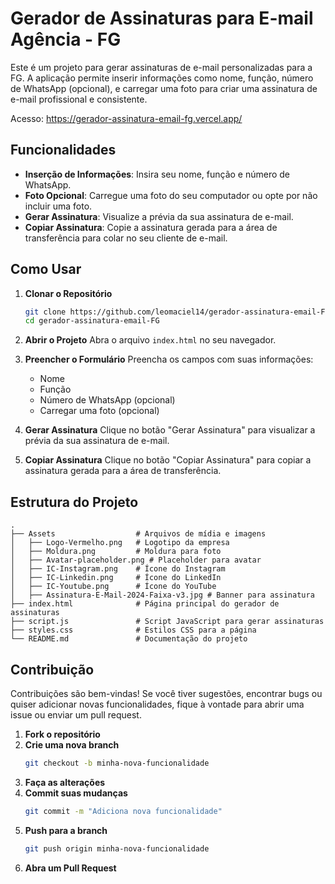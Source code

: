 # Gerador de Assinaturas para E-mail Agência - FG
Este é um projeto para gerar assinaturas de e-mail personalizadas para a FG. A aplicação permite inserir informações como nome, função, número de WhatsApp (opcional), e carregar uma foto para criar uma assinatura de e-mail profissional e consistente.

Acesso:
https://gerador-assinatura-email-fg.vercel.app/

## Funcionalidades

- **Inserção de Informações**: Insira seu nome, função e número de WhatsApp.
- **Foto Opcional**: Carregue uma foto do seu computador ou opte por não incluir uma foto.
- **Gerar Assinatura**: Visualize a prévia da sua assinatura de e-mail.
- **Copiar Assinatura**: Copie a assinatura gerada para a área de transferência para colar no seu cliente de e-mail.

## Como Usar

1. **Clonar o Repositório**
    ```bash
    git clone https://github.com/leomaciel14/gerador-assinatura-email-FG.git
    cd gerador-assinatura-email-FG
    ```

2. **Abrir o Projeto**
   Abra o arquivo `index.html` no seu navegador.

3. **Preencher o Formulário**
   Preencha os campos com suas informações:
   - Nome
   - Função
   - Número de WhatsApp (opcional)
   - Carregar uma foto (opcional)

4. **Gerar Assinatura**
   Clique no botão "Gerar Assinatura" para visualizar a prévia da sua assinatura de e-mail.

5. **Copiar Assinatura**
   Clique no botão "Copiar Assinatura" para copiar a assinatura gerada para a área de transferência.

## Estrutura do Projeto

```plaintext
.
├── Assets                  # Arquivos de mídia e imagens
│   ├── Logo-Vermelho.png   # Logotipo da empresa
│   ├── Moldura.png         # Moldura para foto
│   ├── Avatar-placeholder.png # Placeholder para avatar
│   ├── IC-Instagram.png    # Ícone do Instagram
│   ├── IC-Linkedin.png     # Ícone do LinkedIn
│   ├── IC-Youtube.png      # Ícone do YouTube
│   ├── Assinatura-E-Mail-2024-Faixa-v3.jpg # Banner para assinatura
├── index.html              # Página principal do gerador de assinaturas
├── script.js               # Script JavaScript para gerar assinaturas
├── styles.css              # Estilos CSS para a página
└── README.md               # Documentação do projeto
```

## Contribuição

Contribuições são bem-vindas! Se você tiver sugestões, encontrar bugs ou quiser adicionar novas funcionalidades, fique à vontade para abrir uma issue ou enviar um pull request.

1. **Fork o repositório**
2. **Crie uma nova branch**
    ```bash
    git checkout -b minha-nova-funcionalidade
    ```
3. **Faça as alterações**
4. **Commit suas mudanças**
    ```bash
    git commit -m "Adiciona nova funcionalidade"
    ```
5. **Push para a branch**
    ```bash
    git push origin minha-nova-funcionalidade
    ```
6. **Abra um Pull Request**
